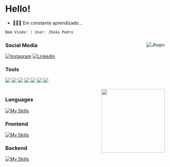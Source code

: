 # Hello!

- 👨🏿‍💻 Em constante aprendizado...
                                                       
~~~javascript
Bem Vindo! | User: Jhoão Pedro 
~~~

</div>

<div align="left">
    <div align="center">  
      <a href="#dereknguyen269-title">
        <img src="https://github-readme-stats.vercel.app/api/top-langs/?username=Jhopn&layout=donut&border_color=000000&title_color=FFA800&icon_color=AD7200&text_color=FFA800&bg_color=000000" alt="Jhopn"               align="right" />
      </a>
    </div>

<div display="flex">



<div>

### Social Media
<div align="left">
  
  [![Instagram](https://img.shields.io/badge/Instagram-E4405F.svg?style=for-the-badge&logo=Instagram&logoColor=white)](https://www.instagram.com/jhoao_ns/) 
  [![Linkedin](https://img.shields.io/badge/LinkedIn-0A66C2.svg?style=for-the-badge&logo=LinkedIn&logoColor=white)](https://www.linkedin.com/in/jho%C3%A3o-santos-b0b633284/) 
  <br>

### Tools
<div align="left">
  <a><img src = "https://img.shields.io/badge/Visual_Studio_Code-0078D4?style=for-the-badge&logo=visual%20studio%20code&logoColor=white" target ="_blank"></a>
  <a><img src = "https://img.shields.io/badge/IntelliJ_IDEA-000000.svg?style=for-the-badge&logo=intellij-idea&logoColor=white" target ="_blank"></a>
  <a><img src = "https://img.shields.io/badge/git-%23F05033.svg?style=for-the-badge&logo=git&logoColor=white" target ="_blank"></a>
  <a><img src = "https://img.shields.io/badge/Docker-2496ED.svg?style=for-the-badge&logo=Docker&logoColor=white" target ="_blank"></a>
  <a><img src = "https://img.shields.io/badge/Insomnia-4000BF.svg?style=for-the-badge&logo=Insomnia&logoColor=white" target ="_blank"></a>
  <a><img src = "https://img.shields.io/badge/Figma-F24E1E?style=for-the-badge&logo=figma&logoColor=white" target ="_blank"></a>
    <a><img src= "https://img.shields.io/badge/Windows-0078D6?style=for-the-badge&logo=windows&logoColor=white" target ="_blank"></a>
</div>

<br>

<div align="right">  
  <a>
    <img src="https://i.imgur.com/UABcsiS.png" align="right" width="200" />
  </a>
</div>

### Languages
<div align="left">
  
  [![My Skills](https://skillicons.dev/icons?i=js,py,ts,java)](https://skillicons.dev)
  <br>
  ### Frontend
  [![My Skills](https://skillicons.dev/icons?i=html,css,sass,bootstrap,react,materialui)](https://skillicons.dev)
  <br>
  ### Backend
  [![My Skills](https://skillicons.dev/icons?i=nodejs,express,prisma,spring,jwt)](https://skillicons.dev)

</div>
<br>
</div>

</div>

</div>
